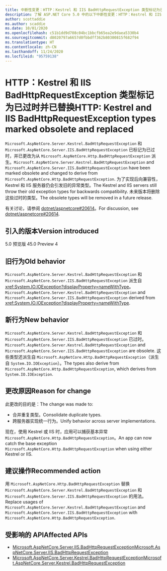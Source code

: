 ```yaml
---
title: 中断性变更：HTTP：Kestrel 和 IIS BadHttpRequestException 类型标记为已过时并已替换
description: 了解 ASP.NET Core 5.0 中的以下中断性变更：HTTP：Kestrel 和 IIS BadHttpRequestException 类型标记为已过时并已替换
author: scottaddie
ms.author: scaddie
ms.date: 10/01/2020
ms.openlocfilehash: c51b1dd9d708c04bc1bbcfb65ea2e9daea5330b4
ms.sourcegitcommit: d8020797a6657d0fbbdff362b80300815f682f94
ms.translationtype: HT
ms.contentlocale: zh-CN
ms.lasthandoff: 11/24/2020
ms.locfileid: "95759138"
---
```

# <a name="http-kestrel-and-iis-badhttprequestexception-types-marked-obsolete-and-replaced"></a><span data-ttu-id="38d01-103">HTTP：Kestrel 和 IIS BadHttpRequestException 类型标记为已过时并已替换</span><span class="sxs-lookup"><span data-stu-id="38d01-103">HTTP: Kestrel and IIS BadHttpRequestException types marked obsolete and replaced</span></span>

<span data-ttu-id="38d01-104">`Microsoft.AspNetCore.Server.Kestrel.BadHttpRequestException` 和 `Microsoft.AspNetCore.Server.IIS.BadHttpRequestException` 已标记为已过时，并已更改为从 `Microsoft.AspNetCore.Http.BadHttpRequestException` 派生。</span><span class="sxs-lookup"><span data-stu-id="38d01-104">`Microsoft.AspNetCore.Server.Kestrel.BadHttpRequestException` and `Microsoft.AspNetCore.Server.IIS.BadHttpRequestException` have been marked obsolete and changed to derive from `Microsoft.AspNetCore.Http.BadHttpRequestException`.</span></span> <span data-ttu-id="38d01-105">为了实现后向兼容性，Kestrel 和 IIS 服务器仍会引发旧的异常类型。</span><span class="sxs-lookup"><span data-stu-id="38d01-105">The Kestrel and IIS servers still throw their old exception types for backwards compatibility.</span></span> <span data-ttu-id="38d01-106">未来版本将删除这些过时的类型。</span><span class="sxs-lookup"><span data-stu-id="38d01-106">The obsolete types will be removed in a future release.</span></span>

<span data-ttu-id="38d01-107">有关讨论，请参阅 [dotnet/aspnetcore#20614](https://github.com/dotnet/aspnetcore/issues/20614)。</span><span class="sxs-lookup"><span data-stu-id="38d01-107">For discussion, see [dotnet/aspnetcore#20614](https://github.com/dotnet/aspnetcore/issues/20614).</span></span>

## <a name="version-introduced"></a><span data-ttu-id="38d01-108">引入的版本</span><span class="sxs-lookup"><span data-stu-id="38d01-108">Version introduced</span></span>

<span data-ttu-id="38d01-109">5.0 预览版 4</span><span class="sxs-lookup"><span data-stu-id="38d01-109">5.0 Preview 4</span></span>

## <a name="old-behavior"></a><span data-ttu-id="38d01-110">旧行为</span><span class="sxs-lookup"><span data-stu-id="38d01-110">Old behavior</span></span>

<span data-ttu-id="38d01-111">`Microsoft.AspNetCore.Server.Kestrel.BadHttpRequestException` 和 `Microsoft.AspNetCore.Server.IIS.BadHttpRequestException` 派生自 <xref:System.IO.IOException?displayProperty=nameWithType>。</span><span class="sxs-lookup"><span data-stu-id="38d01-111">`Microsoft.AspNetCore.Server.Kestrel.BadHttpRequestException` and `Microsoft.AspNetCore.Server.IIS.BadHttpRequestException` derived from <xref:System.IO.IOException?displayProperty=nameWithType>.</span></span>

## <a name="new-behavior"></a><span data-ttu-id="38d01-112">新行为</span><span class="sxs-lookup"><span data-stu-id="38d01-112">New behavior</span></span>

<span data-ttu-id="38d01-113">`Microsoft.AspNetCore.Server.Kestrel.BadHttpRequestException` 和 `Microsoft.AspNetCore.Server.IIS.BadHttpRequestException` 已过时。</span><span class="sxs-lookup"><span data-stu-id="38d01-113">`Microsoft.AspNetCore.Server.Kestrel.BadHttpRequestException` and `Microsoft.AspNetCore.Server.IIS.BadHttpRequestException` are obsolete.</span></span> <span data-ttu-id="38d01-114">这些类型还派生自 `Microsoft.AspNetCore.Http.BadHttpRequestException`（派生自 `System.IO.IOException`）。</span><span class="sxs-lookup"><span data-stu-id="38d01-114">The types also derive from `Microsoft.AspNetCore.Http.BadHttpRequestException`, which derives from `System.IO.IOException`.</span></span>

## <a name="reason-for-change"></a><span data-ttu-id="38d01-115">更改原因</span><span class="sxs-lookup"><span data-stu-id="38d01-115">Reason for change</span></span>

<span data-ttu-id="38d01-116">此更改的目的是：</span><span class="sxs-lookup"><span data-stu-id="38d01-116">The change was made to:</span></span>

* <span data-ttu-id="38d01-117">合并重复类型。</span><span class="sxs-lookup"><span data-stu-id="38d01-117">Consolidate duplicate types.</span></span>
* <span data-ttu-id="38d01-118">跨服务器实现统一行为。</span><span class="sxs-lookup"><span data-stu-id="38d01-118">Unify behavior across server implementations.</span></span>

<span data-ttu-id="38d01-119">现在，使用 Kestrel 或 IIS 时，应用可以捕获基本异常 `Microsoft.AspNetCore.Http.BadHttpRequestException`。</span><span class="sxs-lookup"><span data-stu-id="38d01-119">An app can now catch the base exception `Microsoft.AspNetCore.Http.BadHttpRequestException` when using either Kestrel or IIS.</span></span>

## <a name="recommended-action"></a><span data-ttu-id="38d01-120">建议操作</span><span class="sxs-lookup"><span data-stu-id="38d01-120">Recommended action</span></span>

<span data-ttu-id="38d01-121">用 `Microsoft.AspNetCore.Http.BadHttpRequestException` 替换 `Microsoft.AspNetCore.Server.Kestrel.BadHttpRequestException` 和 `Microsoft.AspNetCore.Server.IIS.BadHttpRequestException` 的用法。</span><span class="sxs-lookup"><span data-stu-id="38d01-121">Replace usages of `Microsoft.AspNetCore.Server.Kestrel.BadHttpRequestException` and `Microsoft.AspNetCore.Server.IIS.BadHttpRequestException` with `Microsoft.AspNetCore.Http.BadHttpRequestException`.</span></span>

## <a name="affected-apis"></a><span data-ttu-id="38d01-122">受影响的 API</span><span class="sxs-lookup"><span data-stu-id="38d01-122">Affected APIs</span></span>

- [<span data-ttu-id="38d01-123">Microsoft.AspNetCore.Server.IIS.BadHttpRequestException</span><span class="sxs-lookup"><span data-stu-id="38d01-123">Microsoft.AspNetCore.Server.IIS.BadHttpRequestException</span></span>](/dotnet/api/microsoft.aspnetcore.server.iis.badhttprequestexception?view=aspnetcore-3.1)
- [<span data-ttu-id="38d01-124">Microsoft.AspNetCore.Server.Kestrel.BadHttpRequestException</span><span class="sxs-lookup"><span data-stu-id="38d01-124">Microsoft.AspNetCore.Server.Kestrel.BadHttpRequestException</span></span>](/dotnet/api/microsoft.aspnetcore.server.kestrel.badhttprequestexception?view=aspnetcore-1.1)

<!--

### Category

ASP.NET Core

### Affected APIs

- `T:Microsoft.AspNetCore.Server.IIS.BadHttpRequestException`
- `T:Microsoft.AspNetCore.Server.Kestrel.BadHttpRequestException`

-->
